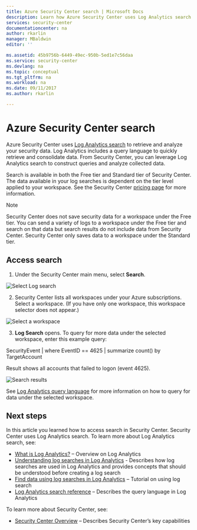 ```yaml
---
title: Azure Security Center search | Microsoft Docs
description: Learn how Azure Security Center uses Log Analytics search to retrieve and analyze your security data.
services: security-center
documentationcenter: na
author: rkarlin
manager: MBaldwin
editor: ''

ms.assetid: 45b9756b-6449-49ec-950b-5ed1e7c56daa
ms.service: security-center
ms.devlang: na
ms.topic: conceptual
ms.tgt_pltfrm: na
ms.workload: na
ms.date: 09/11/2017
ms.author: rkarlin

---
```

# Azure Security Center search
Azure Security Center uses [Log Analytics search](../log-analytics/log-analytics-log-searches.md) to retrieve and analyze your security data. Log Analytics includes a query language to quickly retrieve and consolidate data. From Security Center, you can leverage Log Analytics search to construct queries and analyze collected data.

Search is available in both the Free tier and Standard tier of Security Center.  The data available in your log searches is dependent on the tier level applied to your workspace.  See the Security Center [pricing page](../security-center/security-center-pricing.md) for more information.


> [!NOTE]
> Security Center does not save security data for a workspace under the Free tier. You can send a variety of logs to a workspace under the Free tier and search on that data but search results do not include data from Security Center. Security Center only saves data to a workspace under the Standard tier.
>
>

## Access search
1. Under the Security Center main menu, select **Search**.

  ![Select Log search][1]

2. Security Center lists all workspaces under your Azure subscriptions. Select a workspace. (If you have only one workspace, this workspace selector does not appear.)

  ![Select a workspace][2]

3. **Log Search** opens. To query for more data under the selected workspace, enter this example query:

  SecurityEvent | where EventID == 4625 | summarize count() by TargetAccount

  Result shows all accounts that failed to logon (event 4625).

  ![Search results][3]

See [Log Analytics query language](../log-analytics/log-analytics-search-reference.md) for more information on how to query for data under the selected workspace.

## Next steps
In this article you learned how to access search in Security Center. Security Center uses Log Analytics search. To learn more about Log Analytics search, see:

- [What is Log Analytics?](../log-analytics/log-analytics-overview.md) – Overview on Log Analytics
- [Understanding log searches in Log Analytics](../log-analytics/log-analytics-log-search-new.md) - Describes how log searches are used in Log Analytics and provides concepts that should be understood before creating a log search
- [Find data using log searches in Log Analytics](../log-analytics/log-analytics-log-searches.md) – Tutorial on using log search
- [Log Analytics search reference](../log-analytics/log-analytics-search-reference.md) – Describes the query language in Log Analytics

To learn more about Security Center, see:

- [Security Center Overview](security-center-intro.md) – Describes Security Center’s key capabilities

<!--Image references-->
[1]: ./media/security-center-search/search.png
[2]: ./media/security-center-search/workspace-selector.png
[3]: ./media/security-center-search/log-search.png

